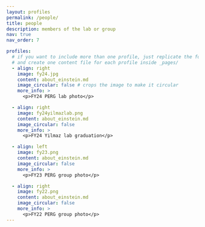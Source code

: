 ```yaml
---
layout: profiles
permalink: /people/
title: people
description: members of the lab or group
nav: true
nav_order: 7

profiles:
  # if you want to include more than one profile, just replicate the following block
  # and create one content file for each profile inside _pages/
  - align: right
    image: fy24.jpg
    content: about_einstein.md
    image_circular: false # crops the image to make it circular
    more_info: >
      <p>FY24 PERG lab photo</p>

  - align: right
    image: fy24yilmazlab.png
    content: about_einstein.md
    image_circular: false
    more_info: >
      <p>FY24 Yilmaz lab graduation</p>

  - align: left
    image: fy23.png
    content: about_einstein.md
    image_circular: false
    more_info: >
      <p>FY23 PERG group photo</p>

  - align: right
    image: fy22.png
    content: about_einstein.md
    image_circular: false
    more_info: >
      <p>FY22 PERG group photo</p>
---
```

